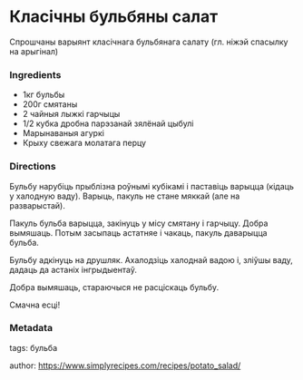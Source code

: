 # Класічны бульбяны салат

Спрошчаны варыянт класічнага бульбянага салату (гл. ніжэй спасылку на арыгінал)

### Ingredients

 * 1кг бульбы
 * 200г смятаны
 * 2 чайныя лыжкі гарчыцы
 * 1/2 кубка дробна парэзанай зялёнай цыбулі
 * Марынаваныя агуркі
 * Крыху свежага молатага перцу

### Directions

Бульбу нарубіць прыблізна роўнымі кубікамі і паставіць варыцца (кідаць у халодную ваду). Варыць, пакуль не стане мяккай (але на разварыстай).

Пакуль бульба варыцца, закінуць у місу смятану і гарчыцу. Добра вымяшаць. Потым засыпаць астатняе і чакаць, пакуль даварыцца бульба.

Бульбу адкінуць на друшляк. Ахалодзіць халоднай вадою і, зліўшы ваду, дадаць да астаніх інгрыдыентаў.

Добра вымяшаць, стараючыся не расціскаць бульбу.

Смачна есці!

### Metadata

tags: бульба

author: https://www.simplyrecipes.com/recipes/potato_salad/
